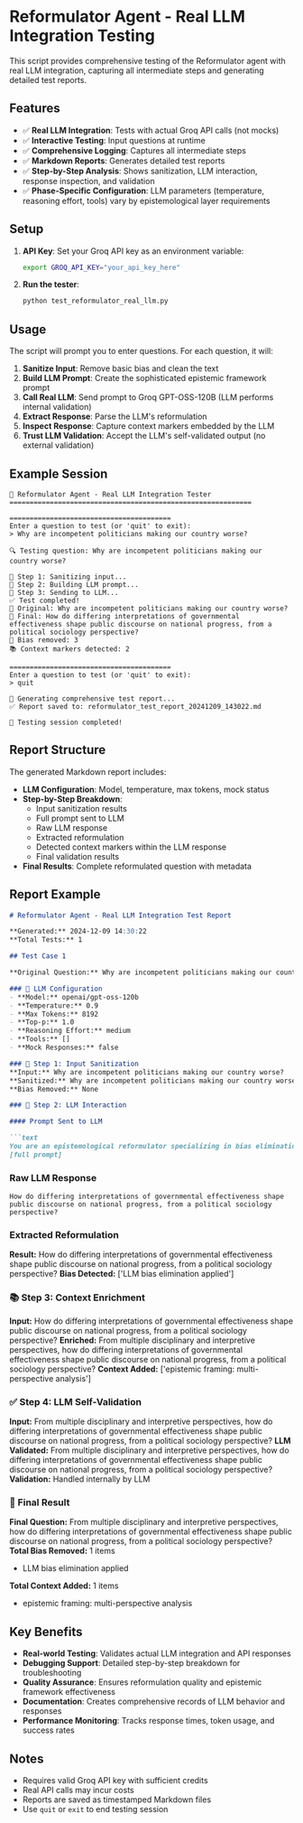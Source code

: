 # Reformulator Agent - Real LLM Integration Testing

This script provides comprehensive testing of the Reformulator agent with real LLM integration, capturing all intermediate steps and generating detailed test reports.

## Features

- ✅ **Real LLM Integration**: Tests with actual Groq API calls (not mocks)
- ✅ **Interactive Testing**: Input questions at runtime
- ✅ **Comprehensive Logging**: Captures all intermediate steps
- ✅ **Markdown Reports**: Generates detailed test reports
- ✅ **Step-by-Step Analysis**: Shows sanitization, LLM interaction, response inspection, and validation
- ✅ **Phase-Specific Configuration**: LLM parameters (temperature, reasoning effort, tools) vary by epistemological layer requirements

## Setup

1. **API Key**: Set your Groq API key as an environment variable:

   ```bash
   export GROQ_API_KEY="your_api_key_here"
   ```

2. **Run the tester**:

   ```bash
   python test_reformulator_real_llm.py
   ```

## Usage

The script will prompt you to enter questions. For each question, it will:

1. **Sanitize Input**: Remove basic bias and clean the text
2. **Build LLM Prompt**: Create the sophisticated epistemic framework prompt
3. **Call Real LLM**: Send prompt to Groq GPT-OSS-120B (LLM performs internal validation)
4. **Extract Response**: Parse the LLM's reformulation
5. **Inspect Response**: Capture context markers embedded by the LLM
6. **Trust LLM Validation**: Accept the LLM's self-validated output (no external validation)

## Example Session

```text
🚀 Reformulator Agent - Real LLM Integration Tester
============================================================

========================================
Enter a question to test (or 'quit' to exit):
> Why are incompetent politicians making our country worse?

🔍 Testing question: Why are incompetent politicians making our country worse?

📝 Step 1: Sanitizing input...
🤖 Step 2: Building LLM prompt...
🚀 Step 3: Sending to LLM...
✅ Test completed!
📝 Original: Why are incompetent politicians making our country worse?
🔄 Final: How do differing interpretations of governmental effectiveness shape public discourse on national progress, from a political sociology perspective?
🧹 Bias removed: 3
📚 Context markers detected: 2

========================================
Enter a question to test (or 'quit' to exit):
> quit

📄 Generating comprehensive test report...
✅ Report saved to: reformulator_test_report_20241209_143022.md

👋 Testing session completed!
```

## Report Structure

The generated Markdown report includes:

- **LLM Configuration**: Model, temperature, max tokens, mock status
- **Step-by-Step Breakdown**:
  - Input sanitization results
  - Full prompt sent to LLM
  - Raw LLM response
  - Extracted reformulation
  - Detected context markers within the LLM response
  - Final validation results
- **Final Results**: Complete reformulated question with metadata

## Report Example

```markdown
# Reformulator Agent - Real LLM Integration Test Report

**Generated:** 2024-12-09 14:30:22
**Total Tests:** 1

## Test Case 1

**Original Question:** Why are incompetent politicians making our country worse?

### 🔧 LLM Configuration
- **Model:** openai/gpt-oss-120b
- **Temperature:** 0.9
- **Max Tokens:** 8192
- **Top-p:** 1.0
- **Reasoning Effort:** medium
- **Tools:** []
- **Mock Responses:** false

### 📝 Step 1: Input Sanitization
**Input:** Why are incompetent politicians making our country worse?
**Sanitized:** Why are incompetent politicians making our country worse?
**Bias Removed:** None

### 🤖 Step 2: LLM Interaction

#### Prompt Sent to LLM

```text
You are an epistemological reformulator specializing in bias elimination...
[full prompt]
```

### Raw LLM Response

```text
How do differing interpretations of governmental effectiveness shape public discourse on national progress, from a political sociology perspective?
```

### Extracted Reformulation

**Result:** How do differing interpretations of governmental effectiveness shape public discourse on national progress, from a political sociology perspective?
**Bias Detected:** ['LLM bias elimination applied']

### 📚 Step 3: Context Enrichment

**Input:** How do differing interpretations of governmental effectiveness shape public discourse on national progress, from a political sociology perspective?
**Enriched:** From multiple disciplinary and interpretive perspectives, how do differing interpretations of governmental effectiveness shape public discourse on national progress, from a political sociology perspective?
**Context Added:** ['epistemic framing: multi-perspective analysis']

### ✅ Step 4: LLM Self-Validation

**Input:** From multiple disciplinary and interpretive perspectives, how do differing interpretations of governmental effectiveness shape public discourse on national progress, from a political sociology perspective?
**LLM Validated:** From multiple disciplinary and interpretive perspectives, how do differing interpretations of governmental effectiveness shape public discourse on national progress, from a political sociology perspective?
**Validation:** Handled internally by LLM

### 🎯 Final Result

**Final Question:** From multiple disciplinary and interpretive perspectives, how do differing interpretations of governmental effectiveness shape public discourse on national progress, from a political sociology perspective?
**Total Bias Removed:** 1 items

- LLM bias elimination applied

**Total Context Added:** 1 items

- epistemic framing: multi-perspective analysis

## Key Benefits

- **Real-world Testing**: Validates actual LLM integration and API responses
- **Debugging Support**: Detailed step-by-step breakdown for troubleshooting
- **Quality Assurance**: Ensures reformulation quality and epistemic framework effectiveness
- **Documentation**: Creates comprehensive records of LLM behavior and responses
- **Performance Monitoring**: Tracks response times, token usage, and success rates

## Notes

- Requires valid Groq API key with sufficient credits
- Real API calls may incur costs
- Reports are saved as timestamped Markdown files
- Use `quit` or `exit` to end testing session
